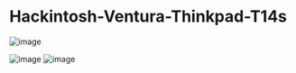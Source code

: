 # Hackintosh-Ventura-Thinkpad-T14s
![image](https://github.com/sonvirgo/T14s/assets/10823037/5f11a52f-bc69-49bf-85d2-e810d86c6902)

![image](https://github.com/sonvirgo/T14s/assets/10823037/c4514de8-bfd8-4bb5-b877-0fa7d94ddffc)
![image](https://github.com/sonvirgo/Hackintosh-Ventura-Thinkpad-T14s/assets/10823037/49491a2c-6bde-4065-9da1-e1043137d814)


